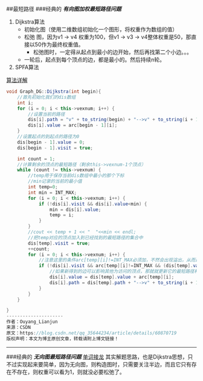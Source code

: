 ##最短路径
###经典的 ***有向图加权最短路径问题***
1. Dijkstra算法
    * 初始化图（使用二维数组初始化一个图形，将权重作为数组的值）
    * 松弛 图，因为v1 -> v4 权重为100，但v1 -> v3 -> v4整体权重是50，那直接以50作为最终权重值。
        * 松弛图时，一定得从起点到最小的边开始，然后再找第二个小边。。。
    * 一轮后，起点到每个顶点的边，都是最小的。然后持续n轮。
2. SPFA算法
    
[算法详解](https://blog.csdn.net/qq_35644234/article/details/60870719)
```java
void Graph_DG::Dijkstra(int begin){
    //首先初始化我们的dis数组
    int i;
    for (i = 0; i < this->vexnum; i++) {
        //设置当前的路径
        dis[i].path = "v" + to_string(begin) + "-->v" + to_string(i + 1);
        dis[i].value = arc[begin - 1][i];
    }
    //设置起点的到起点的路径为0
    dis[begin - 1].value = 0;
    dis[begin - 1].visit = true;

    int count = 1;
    //计算剩余的顶点的最短路径（剩余this->vexnum-1个顶点）
    while (count != this->vexnum) {
        //temp用于保存当前dis数组中最小的那个下标
        //min记录的当前的最小值
        int temp=0;
        int min = INT_MAX;
        for (i = 0; i < this->vexnum; i++) {
            if (!dis[i].visit && dis[i].value<min) {
                min = dis[i].value;
                temp = i;
            }
        }
        //cout << temp + 1 << "  "<<min << endl;
        //把temp对应的顶点加入到已经找到的最短路径的集合中
        dis[temp].visit = true;
        ++count;
        for (i = 0; i < this->vexnum; i++) {
            //注意这里的条件arc[temp][i]!=INT_MAX必须加，不然会出现溢出，从而造成程序异常
            if (!dis[i].visit && arc[temp][i]!=INT_MAX && (dis[temp].value + arc[temp][i]) < dis[i].value) {
                //如果新得到的边可以影响其他为访问的顶点，那就就更新它的最短路径和长度
                dis[i].value = dis[temp].value + arc[temp][i];
                dis[i].path = dis[temp].path + "-->v" + to_string(i + 1);
            }
        }
    }

}
--------------------- 
作者：Ouyang_Lianjun 
来源：CSDN 
原文：https://blog.csdn.net/qq_35644234/article/details/60870719 
版权声明：本文为博主原创文章，转载请附上博文链接！
```
***
###经典的 ***无向图最短路径问题***
[单词接龙](https://leetcode-cn.com/problems/word-ladder/)
其实解题思路，也是Dijkstra思想，只不过实现起来要简单，因为无向图，则构造图时，只需要关注半边，而且它只有存在不存在，则权重可以看为1，则就没必要松弛了。
